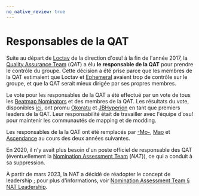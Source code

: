 ```yaml
---
no_native_review: true
---
```


# Responsables de la QAT

Suite au départ de [Loctav](https://osu.ppy.sh/users/71366) de la direction d'osu! à la fin de l'année 2017, la [Quality Assurance Team](/wiki/People/Quality_Assurance_Team) (*QAT*) a élu **le responsable de la QAT** pour prendre le contrôle du groupe. Cette décision a été prise parce que les membres de la QAT estimaient que Loctav et [Ephemeral](https://osu.ppy.sh/users/102335) avaient trop de contrôle sur le groupe, et que la QAT serait mieux dirigée par ses propres membres.

Le vote pour les responsables de la QAT a été effectué par un vote de tous les [Beatmap Nominators](/wiki/People/Beatmap_Nominators) et des membres de la QAT. Les résultats du vote, disponibles [ici](https://osu.ppy.sh/community/forums/topics/640679), ont promu [Okoratu](https://osu.ppy.sh/users/1623405) et [JBHyperion](https://osu.ppy.sh/users/4879508) en tant que premiers leaders de la QAT. Leur responsabilité était de travailler avec l'équipe d'osu! pour maintenir les communautés de mapping et de modding.

Les responsables de la la QAT ont été remplacés par [-Mo-](https://osu.ppy.sh/users/2202163), [Mao](https://osu.ppy.sh/users/2204515) et [Ascendance](https://osu.ppy.sh/users/2931883) au cours des deux années suivantes.

En 2020, il n'y avait plus besoin d'un poste officiel de responsable des QAT (éventuellement la [Nomination Assessment Team](/wiki/People/Nomination_Assessment_Team) (*NAT*)), ce qui a conduit à sa suppression.

À partir de mars 2023, la NAT a décidé de réadopter le concept de leadership ; pour plus d'informations, voir [Nomination Assessment Team § NAT Leadership](/wiki/People/Nomination_Assessment_Team#nat-leadership).
